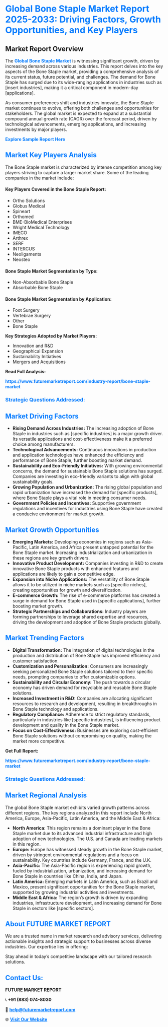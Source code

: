 <h1 style="color: #007BFF;">Global Bone Staple Market Report 2025-2033: Driving Factors, Growth Opportunities, and Key Players</h1>

<section id="overview">
<h2>Market Report Overview</h2>
<p>The <a href="https://www.futuremarketreport.com/industry-report/bone-staple-market" style="color: #007BFF; text-decoration: none;"><strong>Global Bone Staple Market</strong></a> is witnessing significant growth, driven by increasing demand across various industries. This report delves into the key aspects of the Bone Staple market, providing a comprehensive analysis of its current status, future potential, and challenges. The demand for Bone Staple has surged due to its wide-ranging applications in industries such as [insert industries], making it a critical component in modern-day [applications].</p>
<p>As consumer preferences shift and industries innovate, the Bone Staple market continues to evolve, offering both challenges and opportunities for stakeholders. The global market is expected to expand at a substantial compound annual growth rate (CAGR) over the forecast period, driven by technological advancements, emerging applications, and increasing investments by major players.</p>
</section>

<section id="overview">
<p><a href="https://www.futuremarketreport.com/request-sample/reportId=125430" style="color: #007BFF; text-decoration: none;"><strong>Explore Sample Report Here</strong></a></p>
</section>

<section id="key-players">
<h2 style="color: #007BFF;">Market Key Players Analysis</h2>
<p>The Bone Staple market is characterized by intense competition among key players striving to capture a larger market share. Some of the leading companies in the market include:</p>
<h4>Key Players Covered in the Bone Staple Report:</h4>
<ul><li>Ortho Solutions</li><li>Globus Medical</li><li>Spineart</li><li>Orthomed</li><li>BME-BioMedical Enterprises</li><li>Wright Medical Technology</li><li>IMECO</li><li>Arthrex</li><li>SERF</li><li>INTERCUS</li><li>Neoligaments</li><li>Neosteo</li></ul>
<h4>Bone Staple Market Segmentation by Type:</h4>
<ul><li>Non-Absorbable Bone Staple</li><li>Absorbable Bone Staple</li></ul>

<h4>Bone Staple Market Segmentation by Application:</h4>
<ul><li>Foot Surgery</li><li>Vertebrae Surgery</li><li>Other</li><li>Bone Staple</li></ul>
<p><strong>Key Strategies Adopted by Market Players:</strong></p>
<ul>
<li>Innovation and R&D</li>
<li>Geographical Expansion</li>
<li>Sustainability Initiatives</li>
<li>Mergers and Acquisitions</li>
</ul>
</section>

<section>
<p><strong>Read Full Analysis: </strong></p><a href="https://www.futuremarketreport.com/industry-report/bone-staple-market" style="color: #007BFF; text-decoration: none;"><strong>https://www.futuremarketreport.com/industry-report/bone-staple-market</strong></a>
<h3 style="color: #007BFF;">Strategic Questions Addressed:</h3>
</section>

<section id="driving-factors">
<h2 style="color: #007BFF;">Market Driving Factors</h2>
<ul>
<li><strong>Rising Demand Across Industries:</strong> The increasing adoption of Bone Staple in industries such as [specific industries] is a major growth driver. Its versatile applications and cost-effectiveness make it a preferred choice among manufacturers.</li>
<li><strong>Technological Advancements:</strong> Continuous innovations in production and application technologies have enhanced the efficiency and performance of Bone Staple, further boosting market demand.</li>
<li><strong>Sustainability and Eco-Friendly Initiatives:</strong> With growing environmental concerns, the demand for sustainable Bone Staple solutions has surged. Companies are investing in eco-friendly variants to align with global sustainability goals.</li>
<li><strong>Growing Population and Urbanization:</strong> The rising global population and rapid urbanization have increased the demand for [specific products], where Bone Staple plays a vital role in meeting consumer needs.</li>
<li><strong>Government Policies and Incentives:</strong> Supportive government regulations and incentives for industries using Bone Staple have created a conducive environment for market growth.</li>
</ul>
</section>

<section id="growth-opportunities">
<h2 style="color: #007BFF;">Market Growth Opportunities</h2>
<ul>
<li><strong>Emerging Markets:</strong> Developing economies in regions such as Asia-Pacific, Latin America, and Africa present untapped potential for the Bone Staple market. Increasing industrialization and urbanization in these regions are key growth drivers.</li>
<li><strong>Innovative Product Development:</strong> Companies investing in R&D to create innovative Bone Staple products with enhanced features and applications are likely to gain a competitive edge.</li>
<li><strong>Expansion into Niche Applications:</strong> The versatility of Bone Staple allows it to be utilized in niche markets such as [specific niches], creating opportunities for growth and diversification.</li>
<li><strong>E-commerce Growth:</strong> The rise of e-commerce platforms has created a surge in demand for Bone Staple used in [specific applications], further boosting market growth.</li>
<li><strong>Strategic Partnerships and Collaborations:</strong> Industry players are forming partnerships to leverage shared expertise and resources, driving the development and adoption of Bone Staple products globally.</li>
</ul>
</section>

<section id="trending-factors">
<h2 style="color: #007BFF;">Market Trending Factors</h2>
<ul>
<li><strong>Digital Transformation:</strong> The integration of digital technologies in the production and distribution of Bone Staple has improved efficiency and customer satisfaction.</li>
<li><strong>Customization and Personalization:</strong> Consumers are increasingly seeking personalized Bone Staple solutions tailored to their specific needs, prompting companies to offer customizable options.</li>
<li><strong>Sustainability and Circular Economy:</strong> The push towards a circular economy has driven demand for recyclable and reusable Bone Staple solutions.</li>
<li><strong>Increased Investment in R&D:</strong> Companies are allocating significant resources to research and development, resulting in breakthroughs in Bone Staple technology and applications.</li>
<li><strong>Regulatory Compliance:</strong> Adherence to strict regulatory standards, particularly in industries like [specific industries], is influencing product development and quality in the Bone Staple market.</li>
<li><strong>Focus on Cost-Effectiveness:</strong> Businesses are exploring cost-efficient Bone Staple solutions without compromising on quality, making the market more competitive.</li>
</ul>
</section>

<section>
<p><strong>Get Full Report: </strong></p><a href="https://www.futuremarketreport.com/industry-report/bone-staple-market" style="color: #007BFF; text-decoration: none;"><strong>https://www.futuremarketreport.com/industry-report/bone-staple-market</strong></a>
<h3 style="color: #007BFF;">Strategic Questions Addressed:</h3>
</section>


<section id="regional-analysis">
<h2 style="color: #007BFF;">Market Regional Analysis</h2>
<p>The global Bone Staple market exhibits varied growth patterns across different regions. The key regions analyzed in this report include North America, Europe, Asia-Pacific, Latin America, and the Middle East & Africa:</p>
<ul>
<li><strong>North America:</strong> This region remains a dominant player in the Bone Staple market due to its advanced industrial infrastructure and high adoption of new technologies. The U.S. and Canada are leading markets in this region.</li>
<li><strong>Europe:</strong> Europe has witnessed steady growth in the Bone Staple market, driven by stringent environmental regulations and a focus on sustainability. Key countries include Germany, France, and the U.K.</li>
<li><strong>Asia-Pacific:</strong> The Asia-Pacific region is experiencing rapid growth, fueled by industrialization, urbanization, and increasing demand for Bone Staple in countries like China, India, and Japan.</li>
<li><strong>Latin America:</strong> Emerging markets in Latin America, such as Brazil and Mexico, present significant opportunities for the Bone Staple market, supported by growing industrial activities and investments.</li>
<li><strong>Middle East & Africa:</strong> The region’s growth is driven by expanding industries, infrastructure development, and increasing demand for Bone Staple in sectors like [specific sectors].</li>
</ul>
</section>

<footer>
<h2 style="color: #007BFF;">About FUTURE MARKET REPORT</h2>
<p>We are a trusted name in market research and advisory services, delivering actionable insights and strategic support to businesses across diverse industries. Our expertise lies in offering:</p>

<p>Stay ahead in today’s competitive landscape with our tailored research solutions.</p>

<h2 style="color: #007BFF;">Contact Us:</h2>
<p><strong>FUTURE MARKET REPORT</strong></p>
<p>📞 <strong>+91 (883) 074-8030</strong></p>
<p>📧 <strong><a href="mailto:help@futuremarketreport.com" style="color: #007BFF;">help@futuremarketreport.com</a></strong></p>
<p>🌐 <strong><a href="https://www.futuremarketreport.com/" style="color: #007BFF;">Visit Our Website</a></strong></p>
</footer>